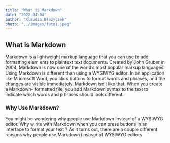 ```yaml
---
title: "What is Markdown"
date: "2022-04-04"
author: "Klaudia Błażyczek"
photo: "../images/foto1.jpeg"
---
```


## What is Markdown

Markdown is a lightweight markup language that you can use to add formatting elem
ents to plaintext text documents. Created by John Gruber in 2004, Markdown is now
one of the world’s most popular markup languages.
Using Markdown is different than using a WYSIWYG editor. In an application like M
icrosoft Word, you click buttons to format words and phrases, and the changes are
visible immediately. Markdown isn’t like that. When you create a Markdown-
formatted file, you add Markdown syntax to the text to indicate which words and p
hrases should look different.

### Why Use Markdown?

You might be wondering why people use Markdown instead of a WYSIWYG editor. Why w
rite with Markdown when you can press buttons in an interface to format your text
? As it turns out, there are a couple different reasons why people use Markdown i
nstead of WYSIWYG editors
